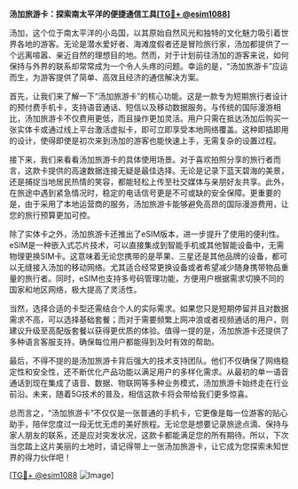 **汤加旅游卡：探索南太平洋的便捷通信工具[[TG💪+ @esim1088](https://t.me/s/esim1088)]**

汤加，这个位于南太平洋的小岛国，以其原始自然风光和独特的文化魅力吸引着世界各地的游客。无论是潜水爱好者、海滩度假者还是冒险旅行家，汤加都提供了一个远离喧嚣、亲近自然的理想目的地。然而，对于计划前往汤加的游客来说，如何保持与外界的联系却常常成为一个令人头疼的问题。幸运的是，“汤加旅游卡”应运而生，为游客提供了简单、高效且经济的通信解决方案。

首先，让我们来了解一下“汤加旅游卡”的核心功能。这是一款专为短期旅行者设计的预付费手机卡，支持语音通话、短信以及移动数据服务。与传统的国际漫游相比，汤加旅游卡不仅费用更低，而且操作更加灵活。用户只需在抵达汤加后购买一张实体卡或通过线上平台激活虚拟卡，即可立即享受本地网络覆盖。这种即插即用的设计，使得即使是初次来到汤加的游客也能快速上手，无需复杂的设置过程。

接下来，我们来看看汤加旅游卡的具体使用场景。对于喜欢拍照分享的旅行者而言，这款卡提供的高速数据连接无疑是最佳选择。无论是记录下蓝天碧海的美景，还是捕捉当地居民热情的笑容，都能轻松上传至社交媒体与亲朋好友共享。此外，在旅途中遇到紧急情况时，稳定的电话信号更是不可或缺的安全保障。更重要的是，由于采用了本地运营商的服务，汤加旅游卡能够避免高昂的国际漫游费用，让您的旅行预算更加可控。

除了实体卡之外，汤加旅游卡还推出了eSIM版本，进一步提升了使用的便利性。eSIM是一种嵌入式芯片技术，可以直接集成到智能手机或其他智能设备中，无需物理更换SIM卡。这意味着无论您携带的是苹果、三星还是其他品牌的设备，都可以无缝接入汤加的移动网络。尤其适合经常更换设备或者希望减少随身携带物品重量的旅行者。同时，eSIM也支持多号码管理功能，方便用户根据需求切换不同的国家和地区网络，极大提高了灵活性。

当然，选择合适的卡型还需结合个人的实际需求。如果您只是短期停留并且对数据需求不高，可以选择基础套餐；而对于需要频繁上网冲浪或者视频通话的用户，则建议升级至高配版套餐以获得更优质的体验。值得一提的是，汤加旅游卡还提供了多种语言客服支持，确保每位用户都能得到及时有效的帮助。

最后，不得不提的是汤加旅游卡背后强大的技术支持团队。他们不仅确保了网络稳定性和安全性，还不断优化产品功能以满足用户的多样化需求。从最初的单一语音通话到现在集成了语音、数据、物联网等多种业务模式，汤加旅游卡始终走在行业前沿。未来，随着5G技术的普及，相信这款卡将会带给我们更多惊喜。

总而言之，“汤加旅游卡”不仅仅是一张普通的手机卡，它更像是每一位游客的贴心助手，陪伴您度过一段无忧无虑的美好旅程。无论您是想要记录旅途点滴、保持与家人朋友的联系，还是应对突发状况，这款卡都能满足您的所有期待。所以，下次当您踏上这片美丽的土地时，请记得带上一张汤加旅游卡，让它成为您探索未知世界的得力伙伴吧！

[[TG💪+ @esim1088](https://t.me/s/esim1088) ![Image](https://i.postimg.cc/4NQfJmqS/Snipaste-2025-05-13-00-14-12.png)]